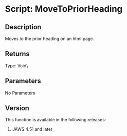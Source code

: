 # Script: MoveToPriorHeading

## Description

Moves to the prior heading on an html page.

## Returns

Type: Void\

## Parameters

No Parameters

## Version

This function is available in the following releases:

1.  JAWS 4.51 and later
